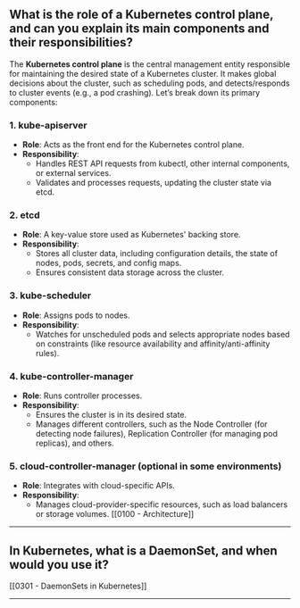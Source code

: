 ## What is the role of a Kubernetes control plane, and can you explain its main components and their responsibilities?

The **Kubernetes control plane** is the central management entity responsible for maintaining the desired state of a Kubernetes cluster. It makes global decisions about the cluster, such as scheduling pods, and detects/responds to cluster events (e.g., a pod crashing). Let’s break down its primary components:
### 1. **kube-apiserver**
- **Role**: Acts as the front end for the Kubernetes control plane.
- **Responsibility**:
    - Handles REST API requests from kubectl, other internal components, or external services.
    - Validates and processes requests, updating the cluster state via etcd.
### 2. **etcd**
- **Role**: A key-value store used as Kubernetes' backing store.
- **Responsibility**:
    - Stores all cluster data, including configuration details, the state of nodes, pods, secrets, and config maps.
    - Ensures consistent data storage across the cluster.
### 3. **kube-scheduler**
- **Role**: Assigns pods to nodes.
- **Responsibility**:
    - Watches for unscheduled pods and selects appropriate nodes based on constraints (like resource availability and affinity/anti-affinity rules).
### 4. **kube-controller-manager**
- **Role**: Runs controller processes.
- **Responsibility**:
    - Ensures the cluster is in its desired state.
    - Manages different controllers, such as the Node Controller (for detecting node failures), Replication Controller (for managing pod replicas), and others.
### 5. **cloud-controller-manager** (optional in some environments)
- **Role**: Integrates with cloud-specific APIs.
- **Responsibility**:
    - Manages cloud-provider-specific resources, such as load balancers or storage volumes.
[[0100 - Architecture]]
---
## In Kubernetes, what is a DaemonSet, and when would you use it?
[[0301 - DaemonSets in Kubernetes]]

---
